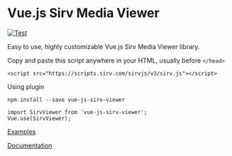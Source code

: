 # Vue.js Sirv Media Viewer

[![Test](https://github.com/Mefistosss/vue-js-sirv-viewer/actions/workflows/test.yml/badge.svg?branch=master)](https://github.com/Mefistosss/vue-js-sirv-viewer/actions/workflows/test.yml)

Easy to use, highly customizable Vue.js Sirv Media Viewer library.

Copy and paste this script anywhere in your HTML, usually before ```</head>```
```
<script src="https://scripts.sirv.com/sirvjs/v3/sirv.js"></script>
```

Using plugin
```
npm install --save vue-js-sirv-viewer
```
```
import SirvViewer from 'vue-js-sirv-viewer';
Vue.use(SirvViewer);
```

[Examples](https://test1.sirv.com/sergey/test/index.html)

[Documentation](https://sirv.com/help/articles/sirv-media-viewer/)

